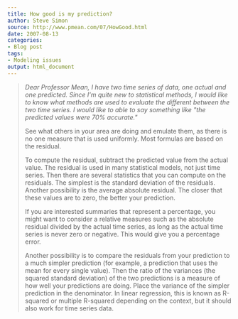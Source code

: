 ```yaml
---
title: How good is my prediction?
author: Steve Simon
source: http://www.pmean.com/07/HowGood.html
date: 2007-08-13
categories:
- Blog post
tags:
- Modeling issues
output: html_document
---
```

> *Dear Professor Mean, I have two time series of data, one actual and
> one predicted. Since I\'m quite new to statistical methods, I would
> like to know what methods are used to evaluate the different between
> the two time series. I would like to able to say something like \"the
> predicted values were 70% accurate.\"*
>
> See what others in your area are doing and emulate them, as there is
> no one measure that is used uniformly. Most formulas are based on the
> residual.
>
> To compute the residual, subtract the predicted value from the actual
> value. The residual is used in many statistical models, not just time
> series. Then there are several statistics that you can compute on the
> residuals. The simplest is the standard deviation of the residuals.
> Another possibility is the average absolute residual. The closer that
> these values are to zero, the better your prediction.
>
> If you are interested summaries that represent a percentage, you might
> want to consider a relative measures such as the absolute residual
> divided by the actual time series, as long as the actual time series
> is never zero or negative. This would give you a percentage error.
>
> Another possibility is to compare the residuals from your prediction
> to a much simpler prediction (for example, a prediction that uses the
> mean for every single value). Then the ratio of the variances (the
> squared standard deviation) of the two predictions is a measure of how
> well your predictions are doing. Place the variance of the simpler
> prediction in the denominator. In linear regression, this is known as
> R-squared or multiple R-squared depending on the context, but it
> should also work for time series data.
